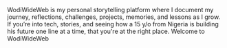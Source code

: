 WodiWideWeb is my personal storytelling platform where I document my journey, reflections, challenges, projects, memories, and lessons as I grow. If you’re into tech, stories, and seeing how a 15 y/o from Nigeria is building his future one line at a time, that you're at the right place. Welcome to WodiWideWeb